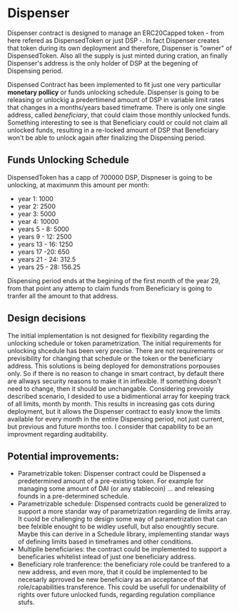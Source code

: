 # Dispenser

Dispenser contract is designed to manage an ERC20Capped token - from here refered as DispensedToken or just DSP -. In fact Dispenser creates that token during its own deployment and therefore, Dispenser is "owner" of DispensedToken. Also all the supply is just minted during cration, an finally Dispenser's address is the only holder of DSP at the begening of Dispensing period. 


Dispensed Contract has been implemented to fit just one very particullar **monetary pollicy** or funds unlocking schedule. Dispenser is going to be releasing or unlockig a predertimend amount of DSP in variable limit rates that changes in a months/years based timeframe. 
There is only one single address, called *beneficiary*, that could claim those monthly unlocked funds. Something interesting to see is that Beneficiary could or could not claim all unlocked funds, resulting in a re-locked amount of DSP that Beneficiary won't be able to unlock again after finalizing the Dispensing period. 

## Funds Unlocking Schedule
DispensedToken has a capp of 700000 DSP, Dispneser is going to be unlocking, at maximunm this amount per month:
- year 1: 1000
- year 2: 2500
- year 3: 5000
- year 4: 10000
- years 5 - 8: 5000
- years 9 - 12: 2500
- years 13 - 16: 1250
- years 17 -20: 650
- years 21 - 24: 312.5
- years 25 - 28: 156.25

Dispensing period ends at the begining of the first month of the year 29, from that point any attemp to claim funds from Beneficiary is going to tranfer all the amount to that address.

## Design decisions
The initial implementation is not designed for flexibility regarding the unlocking schedule or token parametrization. The initial requirements for unlocking shcedule has been very precise. There are not requirements or previsibility for changing that schedule or the token or the beneficiary address. This solutions is being deployed for demonstrations porpouses only. So if there is no reason to change in smart contract, by default there are allways security reasons to make it in inflexible. If something doesn't need to change, then it should be unchangable.
Considering prevoisly described scenario, I desided to use a bidimentional array for keeping track of all limits, month by month. This results in increasing gas cots during deployment, but it allows the Dispenser contract to easly know the limits available for every month in the entire Dispensing period, not just current, but previous and future months too. I consider that capability to be an improvment regarding auditability.

## Potential improvements:
- Parametrizable token: Dispenser contract could be Dispensed a predetermined amount of a pre-existing token. For example for managing some amount of DAI (or any stablecoin) ... and releasing founds in a pre-determined schedule.
- Parametrizable schedule: Dispensed contracts cuold be generalized to support a more standar way of parametrization regarding de limits array. It cuold be challenging to design some way of parametrization that can bee felxible enought to be widley usefull, but also enoughtly secure. Maybe this can derive in a Schedule library, implementing standar ways of defining limits based in timeframes and other conditions.
- Multiplle beneficiaries: the contract could be implemented to support a beneficaries whitelist intead of just one beneficiary address.
- Beneficiary role tranference: the beneficiary role could be tranfered to a new address, and even more, that it could be implemented to be necesarly aprroved be new beneficiary as an acceptance of that role/capabilities transference. This could be usefull for undenaibility of rights over future unlocked funds, regarding regulation compliance stufs.


